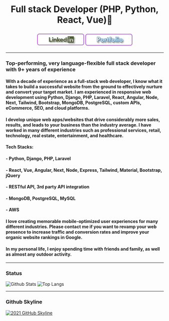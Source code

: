 

<h1 align="center">Full stack Developer (PHP, Python, React, Vue)</h1>

###
<p align="center">
    <a href="https://www.linkedin.com/in/grant-olson-63257122a/" target="_blank" rel="noopener noreferrer"><img align="center" src="Assets/LinkedinBtn.png" width="150px" /></a>
    <a href="https://GrantOlson88.github.io/" target="_blank" rel="noopener noreferrer"><img align="center" src="Assets/PortfolioBtn.png" width="150px" /></a>
</p>

---
### Top-performing, very language-flexible full stack developer with 9+ years of experience 
####   With a decade of experience as a full-stack web developer, I know what it takes to build a successful website from the ground to effectively nurture and convert your target market. I am experienced in responsive web development using  Python, Django, PHP, Laravel, React, Angular, Node, Next, Tailwind, Bootstrap, MongoDB, PostgreSQL, custom APIs, eCommerce, SEO, and cloud platforms. 
####   I develop unique web apps/websites that drive considerably more sales, results, and leads to your business than the industry average. I have worked in many different industries such as professional services, retail, technology, real estate, entertainment, and healthcare. 

####   Tech Stacks:
####   - Python, Django, PHP, Laravel
####   - React, Vue, Angular, Next, Node, Express, Tailwind, Material, Bootstrap, jQuery
####   - RESTful API, 3rd party API integration
####   - MongoDB, PostgreSQL, MySQL
####   - AWS

####   I love creating memorable mobile-optimized user experiences for many different industries. Please contact me if you want to revamp your web presence to increase traffic and conversion rates and improve your organic website rankings in Google. 

####   In my personal life, I enjoy spending time with friends and family, as well as almost any outdoor activity.

---
### Status
![Github Stats](https://github-readme-stats.vercel.app/api?username=GrantOlson88&count_private=true&show_icons=true&include_all_commits=true)
![Top Langs](https://github-readme-stats.vercel.app/api/top-langs/?username=GrantOlson88&hide=TeX&layout=compact)

---
### Github Skyline
<a href="https://skyline.github.com/GrantOlson88/2021" title="2021 GitHub Skyline"><img src="https://skyline.github.com/GrantOlson88/2021.png" alt="2021 GitHub Skyline" width="50%" /></a>
